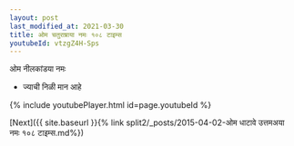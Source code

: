 ```yaml
---
layout: post
last_modified_at: 2021-03-30
title: ओम चतुराष्राया नमः १०८ टाइम्स
youtubeId: vtzgZ4H-Sps
---
```

 
 
 ओम नीलकांडया नमः  
 
 -  ज्याची निळी मान आहे 
 
  
 
  
 
 
 
 
 
 


{% include youtubePlayer.html id=page.youtubeId %}
 
[Next]({{ site.baseurl }}{% link  split2/_posts/2015-04-02-ओम धाटावे उत्तमअया नमः १०८ टाइम्स.md%})
 
